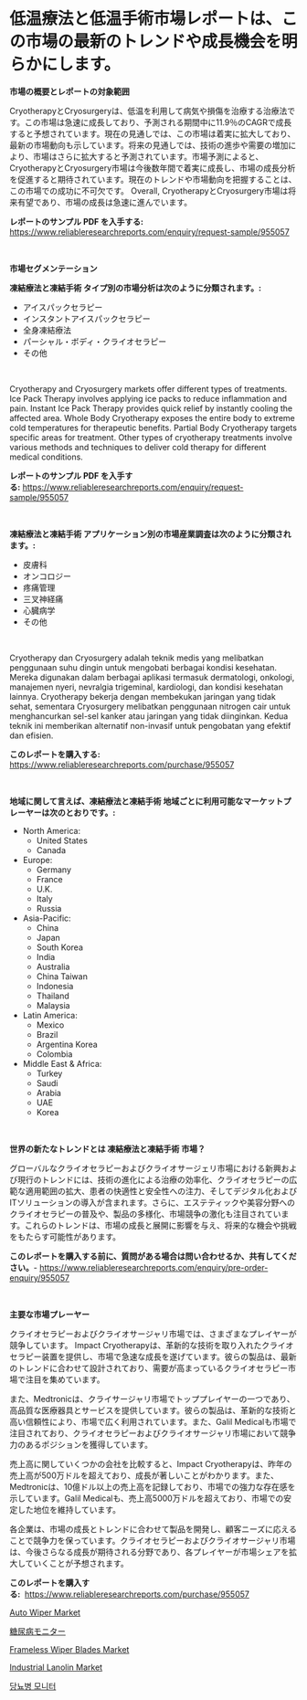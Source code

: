 <p><h1>低温療法と低温手術市場レポートは、この市場の最新のトレンドや成長機会を明らかにします。</h1></p><p><strong>市場の概要とレポートの対象範囲</strong></p>
<p><p>CryotherapyとCryosurgeryは、低温を利用して病気や損傷を治療する治療法です。この市場は急速に成長しており、予測される期間中に11.9％のCAGRで成長すると予想されています。現在の見通しでは、この市場は着実に拡大しており、最新の市場動向も示しています。将来の見通しでは、技術の進歩や需要の増加により、市場はさらに拡大すると予測されています。市場予測によると、CryotherapyとCryosurgery市場は今後数年間で着実に成長し、市場の成長分析を促進すると期待されています。現在のトレンドや市場動向を把握することは、この市場での成功に不可欠です。 Overall, CryotherapyとCryosurgery市場は将来有望であり、市場の成長は急速に進んでいます。</p></p>
<p><strong>レポートのサンプル PDF を入手する:</strong> <a href="https://www.reliableresearchreports.com/enquiry/request-sample/955057">https://www.reliableresearchreports.com/enquiry/request-sample/955057</a></p>
<p>&nbsp;</p>
<p><strong>市場セグメンテーション</strong></p>
<p><strong>凍結療法と凍結手術 タイプ別の市場分析は次のように分類されます。:</strong></p>
<p><ul><li>アイスパックセラピー</li><li>インスタントアイスパックセラピー</li><li>全身凍結療法</li><li>パーシャル・ボディ・クライオセラピー</li><li>その他</li></ul></p>
<p>&nbsp;</p>
<p><p>Cryotherapy and Cryosurgery markets offer different types of treatments. Ice Pack Therapy involves applying ice packs to reduce inflammation and pain. Instant Ice Pack Therapy provides quick relief by instantly cooling the affected area. Whole Body Cryotherapy exposes the entire body to extreme cold temperatures for therapeutic benefits. Partial Body Cryotherapy targets specific areas for treatment. Other types of cryotherapy treatments involve various methods and techniques to deliver cold therapy for different medical conditions.</p></p>
<p><strong>レポートのサンプル PDF を入手する:</strong>&nbsp;<a href="https://www.reliableresearchreports.com/enquiry/request-sample/955057">https://www.reliableresearchreports.com/enquiry/request-sample/955057</a></p>
<p>&nbsp;</p>
<p><strong> 凍結療法と凍結手術 アプリケーション別の市場産業調査は次のように分類されます。:</strong></p>
<p><ul><li>皮膚科</li><li>オンコロジー</li><li>疼痛管理</li><li>三叉神経痛</li><li>心臓病学</li><li>その他</li></ul></p>
<p>&nbsp;</p>
<p><p>Cryotherapy dan Cryosurgery adalah teknik medis yang melibatkan penggunaan suhu dingin untuk mengobati berbagai kondisi kesehatan. Mereka digunakan dalam berbagai aplikasi termasuk dermatologi, onkologi, manajemen nyeri, nevralgia trigeminal, kardiologi, dan kondisi kesehatan lainnya. Cryotherapy bekerja dengan membekukan jaringan yang tidak sehat, sementara Cryosurgery melibatkan penggunaan nitrogen cair untuk menghancurkan sel-sel kanker atau jaringan yang tidak diinginkan. Kedua teknik ini memberikan alternatif non-invasif untuk pengobatan yang efektif dan efisien.</p></p>
<p><strong>このレポートを購入する:</strong>&nbsp; <a href="https://www.reliableresearchreports.com/purchase/955057">https://www.reliableresearchreports.com/purchase/955057</a></p>
<p>&nbsp;</p>
<p><strong>地域に関して言えば、凍結療法と凍結手術 地域ごとに利用可能なマーケットプレーヤーは次のとおりです。:</strong></p>
<p><ul>
    <li>
        North America:
        <ul>
            <li>United States</li>
            <li>Canada</li>
        </ul>
    </li>
    <li>
        Europe:
        <ul>
            <li>Germany</li>
            <li>France</li>
            <li>U.K.</li>
            <li>Italy</li>
            <li>Russia</li>
        </ul>
    </li>
    <li>
        Asia-Pacific:
        <ul>
            <li>China</li>
            <li>Japan</li>
            <li>South Korea</li>
            <li>India</li>
            <li>Australia</li>
            <li>China Taiwan</li>
            <li>Indonesia</li>
            <li>Thailand</li>
            <li>Malaysia</li>
        </ul>
    </li>
    <li>
        Latin America:
        <ul>
            <li>Mexico</li>
            <li>Brazil</li>
            <li>Argentina Korea</li>
            <li>Colombia</li>
        </ul>
    </li>
    <li>
        Middle East & Africa:
        <ul>
            <li>Turkey</li>
            <li>Saudi</li>
            <li>Arabia</li>
            <li>UAE</li>
            <li>Korea</li>
        </ul>
    </li>
    </ul></p>
<p>&nbsp;</p>
<p><strong>世界の新たなトレンドとは 凍結療法と凍結手術 市場？</strong></p>
<p><p>グローバルなクライオセラピーおよびクライオサージェリ市場における新興および現行のトレンドには、技術の進化による治療の効率化、クライオセラピーの広範な適用範囲の拡大、患者の快適性と安全性への注力、そしてデジタル化およびITソリューションの導入が含まれます。さらに、エステティックや美容分野へのクライオセラピーの普及や、製品の多様化、市場競争の激化も注目されています。これらのトレンドは、市場の成長と展開に影響を与え、将来的な機会や挑戦をもたらす可能性があります。</p></p>
<p><strong>このレポートを購入する前に、質問がある場合は問い合わせるか、共有してください。</strong>- <a href="https://www.reliableresearchreports.com/enquiry/pre-order-enquiry/955057">https://www.reliableresearchreports.com/enquiry/pre-order-enquiry/955057</a></p>
<p>&nbsp;</p>
<p><strong>主要な市場プレーヤー</strong></p>
<p><p>クライオセラピーおよびクライオサージャリ市場では、さまざまなプレイヤーが競争しています。 Impact Cryotherapyは、革新的な技術を取り入れたクライオセラピー装置を提供し、市場で急速な成長を遂げています。彼らの製品は、最新のトレンドに合わせて設計されており、需要が高まっているクライオセラピー市場で注目を集めています。</p><p>また、Medtronicは、クライサージャリ市場でトッププレイヤーの一つであり、高品質な医療器具とサービスを提供しています。彼らの製品は、革新的な技術と高い信頼性により、市場で広く利用されています。また、Galil Medicalも市場で注目されており、クライオセラピーおよびクライオサージャリ市場において競争力のあるポジションを獲得しています。</p><p>売上高に関していくつかの会社を比較すると、Impact Cryotherapyは、昨年の売上高が500万ドルを超えており、成長が著しいことがわかります。また、Medtronicは、10億ドル以上の売上高を記録しており、市場での強力な存在感を示しています。Galil Medicalも、売上高5000万ドルを超えており、市場での安定した地位を維持しています。</p><p>各企業は、市場の成長とトレンドに合わせて製品を開発し、顧客ニーズに応えることで競争力を保っています。クライオセラピーおよびクライオサージャリ市場は、今後さらなる成長が期待される分野であり、各プレイヤーが市場シェアを拡大していくことが予想されます。</p></p>
<p><strong>このレポートを購入する:</strong>&nbsp;&nbsp;<a href="https://www.reliableresearchreports.com/purchase/955057">https://www.reliableresearchreports.com/purchase/955057</a></p>
<p><p><a href="https://carnation-joke-41f.notion.site/Global-Auto-Wiper-Market-Size-and-Market-Trends-Insights-and-Projections-from-2024-to-2031-769770ca8d2e42e1a646b04b619db913">Auto Wiper Market</a></p><p><a href="https://github.com/joaejkdzgyljvo6/Market-Research-Report-List-1/blob/main/5266938185444.md">糖尿病モニター</a></p><p><a href="https://issuu.com/reportprime-2/docs/frameless-wiper-blades-market-size-2030.pptx">Frameless Wiper Blades Market</a></p><p><a href="https://view.publitas.com/reportprime-1/industrial-lanolin-market-research-report-the-key-to-successful-business-strategy-forecasted-for-period-from-2024-2031/">Industrial Lanolin Market</a></p><p><a href="https://github.com/vsap75a286l/Market-Research-Report-List-1/blob/main/5793882185439.md">당뇨병 모니터</a></p></p>